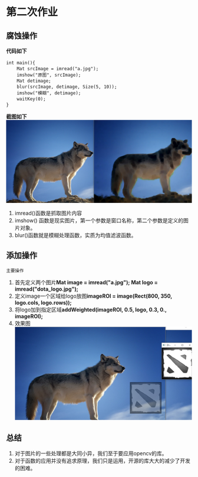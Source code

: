 # 第二次作业
##  **腐蚀操作**

**代码如下**

    int main(){
        Mat srcImage = imread("a.jpg");
        imshow("原图", srcImage);
        Mat detimage;
        blur(srcImage, detimage, Size(5, 10));
        imshow("模糊", detimage);
        waitKey(0);
    }

**截图如下**
![](1.jpg)
1. imread()函数是抓取图片内容
2. imshow() 函数是现实图片，第一个参数是窗口名称，第二个参数是定义的图片对象。
3. blur()函数就是模糊处理函数，实质为均值滤波函数。

## **添加操作**
`主要操作`
1. 首先定义两个图片**Mat image = imread("a.jpg");
	Mat logo = imread("dota_logo.jpg");**
2. 定义image一个区域给logo放图**imageROI = image(Rect(800, 350, logo.cols, logo.rows));**
3. 将logo加到指定区域**addWeighted(imageROI, 0.5, logo, 0.3, 0., imageROI);**
4. 效果图![](2.jpg)

## 总结
1. 对于图片的一些处理都是大同小异，我们至于要应用opencv的库。
2. 对于函数的应用并没有追求原理，我们只是运用，开源的库大大的减少了开发的困难。